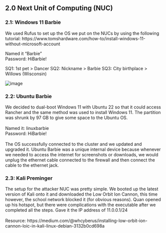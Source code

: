 <h2>2.0 Next Unit of Computing (NUC)</h2>

<h3>2.1: Windows 11 Barbie</h3>
We used Rufus to set up the OS we put on the NUCs by using the following tutorial: https://www.tomshardware.com/how-to/install-windows-11-without-microsoft-account 

Named it “Barbie”
<br>
Password: HiBarbie!

SQ1: 1st pet > Dancer
SQ2: Nickname > Barbie
SQ3: City birthplace > Willows (Wisconsin)

![image](https://github.com/itsvivianmill/Raspberry-Pi-Cluster/assets/116047994/1e3ef790-8724-45b6-a5de-e59ba7dab42c)

<h3>2.2: Ubuntu Barbie</h3>
We decided to dual-boot Windows 11 with Ubuntu 22 so that it could access Rancher and the same method was used to install Windows 11. The partition was shrunk by 97 GB to give some space to the Ubuntu OS. 
<br>
<br>
Named it: linuxbarbie
<br>
Password: HiBarbie!
<br>
<br>
The OS successfully connected to the cluster and we updated and upgraded it.
Ubuntu Barbie was a unique internal device because whenever we needed to access the internet for screenshots or downloads, we would unplug the ethernet cable connected to the firewall and then connect the cable to the ethernet jack. 

<h3>2.3: Kali Preminger</h3>
The setup for the attacker NUC was pretty simple. We booted up the latest version of Kali onto it and downloaded the Low Orbit Ion Cannon, this time however, the school network blocked it (for obvious reasons). Quan opened up his hotspot, but there were complications with the executable after we completed all the steps. 
Gave it the IP address of 11.0.0.1/24
<br>
<br>
Resource: https://medium.com/@whcyberus/installing-low-orbit-ion-cannon-loic-in-kali-linux-debian-3132b0cd698a
